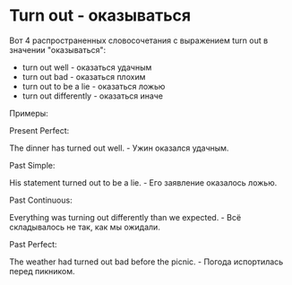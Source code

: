 # Turn out - оказываться




Вот 4 распространенных словосочетания с выражением turn out в значении "оказываться":

- turn out well - оказаться удачным
- turn out bad - оказаться плохим
- turn out to be a lie - оказаться ложью
- turn out differently - оказаться иначе

Примеры:

Present Perfect:

The dinner has turned out well. - Ужин оказался удачным.

Past Simple:

His statement turned out to be a lie. - Его заявление оказалось ложью.

Past Continuous:

Everything was turning out differently than we expected. - Всё складывалось не так, как мы ожидали.

Past Perfect:

The weather had turned out bad before the picnic. - Погода испортилась перед пикником.